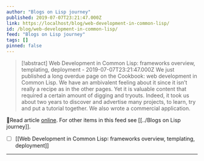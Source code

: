```yaml
---
author: "Blogs on Lisp journey"
published: 2019-07-07T23:21:47.000Z
link: https://localhost/blog/web-development-in-common-lisp/
id: /blog/web-development-in-common-lisp/
feed: "Blogs on Lisp journey"
tags: []
pinned: false
---
```

> [!abstract] Web Development in Common Lisp: frameworks overview, templating, deployment - 2019-07-07T23:21:47.000Z
> We just published a long overdue page on the Cookbook: web development in Common Lisp. We have an ambivalent feeling about it since it isn’t really a recipe as in the other pages. Yet it is valuable content that required a certain amount of digging and tryouts. Indeed, it took us about two years to discover and advertise many projects, to learn, try and put a tutorial together. We also wrote a commercial application.

🔗Read article [online](https://localhost/blog/web-development-in-common-lisp/). For other items in this feed see [[../Blogs on Lisp journey]].

- [ ] [[Web Development in Common Lisp꞉ frameworks overview, templating, deployment]]
- - -

